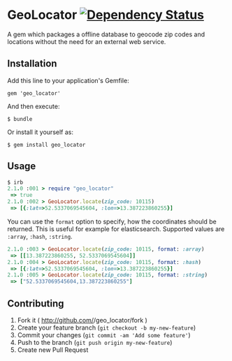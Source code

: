 # GeoLocator [![Dependency Status](https://gemnasium.com/msievers/geo_locator.svg)](https://gemnasium.com/msievers/geo_locator)

A gem which packages a offline database to geocode zip codes and locations without the need for an external web service.

## Installation

Add this line to your application's Gemfile:

    gem 'geo_locator'

And then execute:

    $ bundle

Or install it yourself as:

    $ gem install geo_locator

## Usage

```ruby
$ irb
2.1.0 :001 > require "geo_locator"
 => true
2.1.0 :002 > GeoLocator.locate(zip_code: 10115)
 => [{:lat=>52.5337069545604, :lon=>13.387223860255}]
```

You can use the `format` option to specify, how the coordinates should be returned. This is useful for example for elasticsearch. Supported values are `:array`, `:hash`, `:string`.

```ruby
2.1.0 :003 > GeoLocator.locate(zip_code: 10115, format: :array)
 => [[13.387223860255, 52.5337069545604]]
2.1.0 :004 > GeoLocator.locate(zip_code: 10115, format: :hash)
 => [{:lat=>52.5337069545604, :lon=>13.387223860255}]
2.1.0 :005 > GeoLocator.locate(zip_code: 10115, format: :string)
 => ["52.5337069545604,13.387223860255"]
```

## Contributing

1. Fork it ( http://github.com/<my-github-username>/geo_locator/fork )
2. Create your feature branch (`git checkout -b my-new-feature`)
3. Commit your changes (`git commit -am 'Add some feature'`)
4. Push to the branch (`git push origin my-new-feature`)
5. Create new Pull Request
